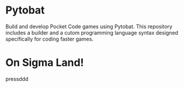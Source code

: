 # Pytobat

Build and develop Pocket Code games using Pytobat. This repository includes a builder and a cutom programming language syntax designed specifically for coding faster games.

# On Sigma Land!
pressddd